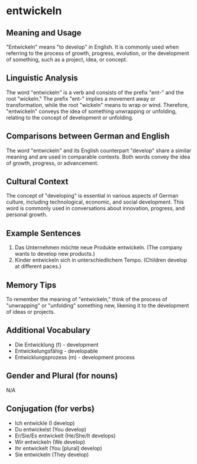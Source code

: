 # entwickeln
## Meaning and Usage
"Entwickeln" means "to develop" in English. It is commonly used when referring to the process of growth, progress, evolution, or the development of something, such as a project, idea, or concept.

## Linguistic Analysis
The word "entwickeln" is a verb and consists of the prefix "ent-" and the root "wickeln." The prefix "ent-" implies a movement away or transformation, while the root "wickeln" means to wrap or wind. Therefore, "entwickeln" conveys the idea of something unwrapping or unfolding, relating to the concept of development or unfolding.

## Comparisons between German and English
The word "entwickeln" and its English counterpart "develop" share a similar meaning and are used in comparable contexts. Both words convey the idea of growth, progress, or advancement.

## Cultural Context
The concept of "developing" is essential in various aspects of German culture, including technological, economic, and social development. This word is commonly used in conversations about innovation, progress, and personal growth.

## Example Sentences
1. Das Unternehmen möchte neue Produkte entwickeln. (The company wants to develop new products.)
2. Kinder entwickeln sich in unterschiedlichem Tempo. (Children develop at different paces.)

## Memory Tips
To remember the meaning of "entwickeln," think of the process of "unwrapping" or "unfolding" something new, likening it to the development of ideas or projects.

## Additional Vocabulary
- Die Entwicklung (f) - development
- Entwickelungsfähig - developable
- Entwicklungsprozess (m) - development process

## Gender and Plural (for nouns)
N/A

## Conjugation (for verbs)
- Ich entwickle (I develop)
- Du entwickelst (You develop)
- Er/Sie/Es entwickelt (He/She/It develops)
- Wir entwickeln (We develop)
- Ihr entwickelt (You [plural] develop)
- Sie entwickeln (They develop)